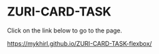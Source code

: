 # ZURI-CARD-TASK

Click on the link below to go to the page.

https://mykhirl.github.io/ZURI-CARD-TASK-flexbox/

